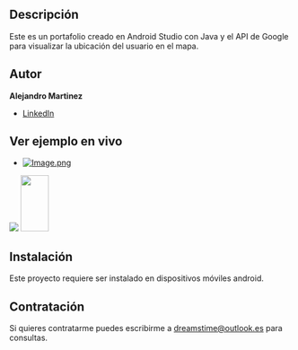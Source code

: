 ## Descripción 

Este es un portafolio creado en Android Studio con Java y el API de Google para visualizar la ubicación del usuario en el mapa.

## Autor  
**Alejandro Martinez**

* [LinkedIn](https://www.linkedin.com/in/diego-alejandro-martinez-espinosa-571086134)

## Ver ejemplo en vivo 
- [![Image.png](https://i.postimg.cc/pTXFrLp2/Image.png)](https://postimg.cc/hJ6j3gLw)

![](Image.png)
<img src="Image.png" width="50" height="100" />

## Instalación
Este proyecto requiere ser instalado en dispositivos móviles android. 

## Contratación
Si quieres contratarme puedes escribirme a dreamstime@outlook.es para consultas.
